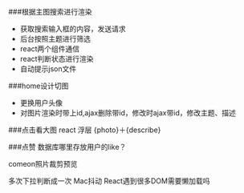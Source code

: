 ###根据主图搜索进行渲染
 - 获取搜索输入框的内容，发送请求
 - 后台按照主题进行筛选
 - react两个组件通信
 - react判断状态进行渲染
 - 自动提示json文件
 
###home设计切图
 - 更换用户头像
 - 对图片渲染时带上id,ajax删除带id，修改时ajax带id，修改主题、描述

###点击看大图
react 浮层 {photo}＋{describe}

###点赞
数据库哪里存放用户的like？

comeon照片裁剪预览

多次下拉判断成一次
Mac抖动
React遇到很多DOM需要懒加载吗

